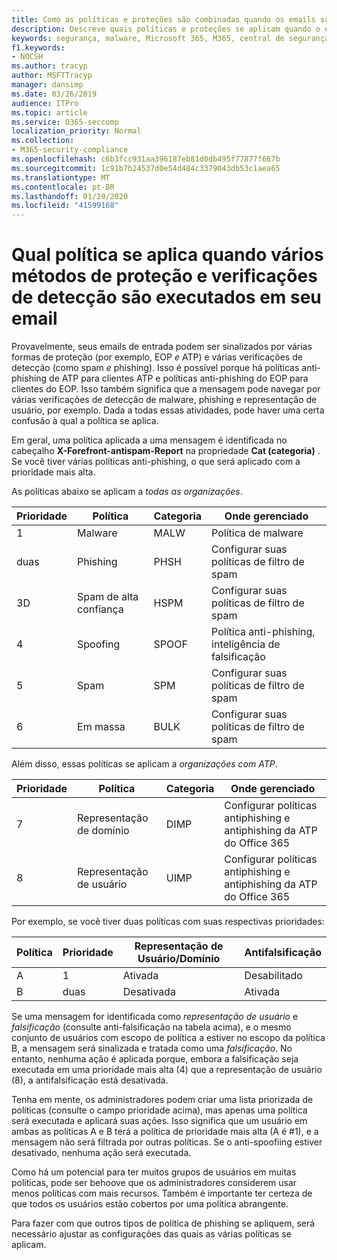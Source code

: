 ```yaml
---
title: Como as políticas e proteções são combinadas quando os emails são sinalizados em vermelho
description: Descreve quais políticas e proteções se aplicam quando o email encontra várias proteções e é verificado por várias formas de detecção. Quais políticas se aplicam e quais ações tomar, quando o email está marcado como malware, spam, spam de alta confiança, phishing e massa por EOP e/ou ATP.
keywords: segurança, malware, Microsoft 365, M365, central de segurança, ATP, Microsoft defender ATP, Office 365 ATP, Azure ATP
f1.keywords:
- NOCSH
ms.author: tracyp
author: MSFTTracyp
manager: dansimp
ms.date: 03/26/2019
audience: ITPro
ms.topic: article
ms.service: O365-seccomp
localization_priority: Normal
ms.collection:
- M365-security-compliance
ms.openlocfilehash: c6b3fcc931aa396187eb81d0db495f77877f667b
ms.sourcegitcommit: 1c91b7b24537d0e54d484c3379043db53c1aea65
ms.translationtype: MT
ms.contentlocale: pt-BR
ms.lasthandoff: 01/29/2020
ms.locfileid: "41599168"
---
```

# <a name="what-policy-applies-when-multiple-protection-methods-and-detection-scans-run-on-your-email"></a>Qual política se aplica quando vários métodos de proteção e verificações de detecção são executados em seu email

Provavelmente, seus emails de entrada podem ser sinalizados por várias formas de proteção (por exemplo, EOP *e* ATP) e várias verificações de detecção (como spam *e* phishing). Isso é possível porque há políticas anti-phishing de ATP para clientes ATP e políticas anti-phishing do EOP para clientes do EOP. Isso também significa que a mensagem pode navegar por várias verificações de detecção de malware, phishing e representação de usuário, por exemplo. Dada a todas essas atividades, pode haver uma certa confusão à qual a política se aplica.

Em geral, uma política aplicada a uma mensagem é identificada no cabeçalho **X-Forefront-antispam-Report** na propriedade **Cat (categoria)** . Se você tiver várias políticas anti-phishing, o que será aplicado com a prioridade mais alta.

As políticas abaixo se aplicam a _todas as organizações_.

|Prioridade |Política  |Categoria  |Onde gerenciado |
|---------|---------|---------|---------|
|1     | Malware      | MALW      | Política de malware   |
|duas     | Phishing     | PHSH     | Configurar suas políticas de filtro de spam     |
|3D     | Spam de alta confiança      | HSPM        | Configurar suas políticas de filtro de spam        |
|4      | Spoofing        | SPOOF        | Política anti-phishing, inteligência de falsificação        |
|5      | Spam         | SPM         | Configurar suas políticas de filtro de spam         |
|6      | Em massa         | BULK        | Configurar suas políticas de filtro de spam         |

Além disso, essas políticas se aplicam a _organizações com ATP_.

|Prioridade |Política  |Categoria  |Onde gerenciado |
|---------|---------|---------|---------|
|7      | Representação de domínio         | DIMP         |  Configurar políticas antiphishing e antiphishing da ATP do Office 365        |
|8      | Representação de usuário        | UIMP         |  Configurar políticas antiphishing e antiphishing da ATP do Office 365         |

Por exemplo, se você tiver duas políticas com suas respectivas prioridades:

|Política  |Prioridade  |Representação de Usuário/Domínio  |Antifalsificação  |
|---------|---------|---------|---------|
|A     | 1        | Ativada        |Desabilitado         |
|B     | duas        | Desativada        | Ativada        |

Se uma mensagem for identificada como _representação de usuário_ e _falsificação_ (consulte anti-falsificação na tabela acima), e o mesmo conjunto de usuários com escopo de política a estiver no escopo da política B, a mensagem será sinalizada e tratada como uma _falsificação_. No entanto, nenhuma ação é aplicada porque, embora a falsificação seja executada em uma prioridade mais alta (4) que a representação de usuário (8), a antifalsificação está desativada.

Tenha em mente, os administradores podem criar uma lista priorizada de políticas (consulte o campo prioridade acima), mas apenas uma política será executada e aplicará suas ações. Isso significa que um usuário em ambas as políticas A e B terá a política de prioridade mais alta (A é #1), e a mensagem não será filtrada por outras políticas. Se o anti-spoofiing estiver desativado, nenhuma ação será executada.

Como há um potencial para ter muitos grupos de usuários em muitas políticas, pode ser behoove que os administradores considerem usar menos políticas com mais recursos. Também é importante ter certeza de que todos os usuários estão cobertos por uma política abrangente.

Para fazer com que outros tipos de política de phishing se apliquem, será necessário ajustar as configurações das quais as várias políticas se aplicam.



